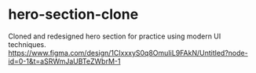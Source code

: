 # hero-section-clone
Cloned and redesigned hero section for practice using modern UI techniques.
https://www.figma.com/design/1CIxxxyS0q8OmuIiL9FAkN/Untitled?node-id=0-1&t=aSRWmJaUBTeZWbrM-1
